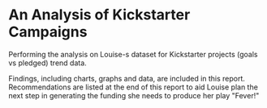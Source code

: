 # An Analysis of Kickstarter Campaigns
Performing the analysis on Louise-s dataset for Kickstarter projects (goals vs pledged) trend data.

Findings, including charts, graphs and data, are included in this report. Recommendations are listed at the end of this report to aid Louise plan the next step in generating the funding she needs to produce her play "Fever!"
